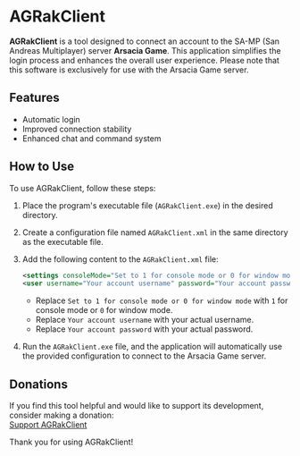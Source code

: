 # AGRakClient

**AGRakClient** is a tool designed to connect an account to the SA-MP (San Andreas Multiplayer) server **Arsacia Game**. This application simplifies the login process and enhances the overall user experience. Please note that this software is exclusively for use with the Arsacia Game server.

## Features
- Automatic login
- Improved connection stability
- Enhanced chat and command system

## How to Use
To use AGRakClient, follow these steps:

1. Place the program's executable file (`AGRakClient.exe`) in the desired directory.
2. Create a configuration file named `AGRakClient.xml` in the same directory as the executable file.
3. Add the following content to the `AGRakClient.xml` file:

   ```xml
   <settings consoleMode="Set to 1 for console mode or 0 for window mode"/>
   <user username="Your account username" password="Your account password" />
   ```

   - Replace `Set to 1 for console mode or 0 for window mode` with `1` for console mode or `0` for window mode.
   - Replace `Your account username` with your actual username.
   - Replace `Your account password` with your actual password.

4. Run the `AGRakClient.exe` file, and the application will automatically use the provided configuration to connect to the Arsacia Game server.

## Donations
If you find this tool helpful and would like to support its development, consider making a donation:  
[Support AGRakClient](#https://reymit.ir/dawshtoofan)  

Thank you for using AGRakClient!

